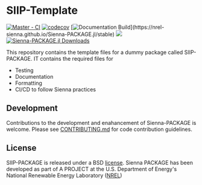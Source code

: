 # SIIP-Template

[![Master - CI](https://github.com/NREL-Sienna/Sienna-PACKAGE.jl/workflows/Master%20-%20CI/badge.svg)](https://github.com/NREL-Sienna/Sienna-PACKAGE.jl/actions/workflows/main-tests.yml)
[![codecov](https://codecov.io/gh/NREL-Sienna/Sienna-PACKAGE.jl/branch/master/graph/badge.svg)](https://codecov.io/gh/NREL-SIIP/SIIP-PACKAGE.jl)
[![Documentation Build](https://github.com/NREL-Sienna/Sienna-PACKAGE.jl/workflows/Documentation/badge.svg?)](https://nrel-sienna.github.io/Sienna-PACKAGE.jl/stable)
[<img src="https://img.shields.io/badge/slack-@Sienna/SiennaPACKAGE-sienna.svg?logo=slack">](https://join.slack.com/t/nrel-siip/shared_invite/zt-glam9vdu-o8A9TwZTZqqNTKHa7q3BpQ)
[![Sienna-PACKAGE.jl Downloads](https://shields.io/endpoint?url=https://pkgs.genieframework.com/api/v1/badge/SIIP-PACKAGE)](https://pkgs.genieframework.com?packages=Sienna-PACKAGE)


This repository contains the template files for a dummy package called SIIP-PACKAGE. IT contains the required files for

- Testing
- Documentation
- Formatting
- CI/CD to follow Sienna practices

## Development

Contributions to the development and enahancement of Sienna-PACKAGE is welcome. Please see [CONTRIBUTING.md](https://github.com/NREL-Sienna/Sienna-PACKAGE.jl/blob/master/CONTRIBUTING.md) for code contribution guidelines.

## License

SIIP-PACKAGE is released under a BSD [license](https://github.com/NREL/SIIP-PACKAGE/blob/master/LICENSE). Sienna PACKAGE has been developed as part of A PROJECT at the U.S. Department of Energy's National Renewable Energy Laboratory ([NREL](https://www.nrel.gov/))
